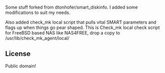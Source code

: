 Some stuff forked from dtonhofer/smart_diskinfo. I added some modifications to suit my needs.

Also added check_mk local script that pulls vital SMART parameters and flags up when things go pear shaped. 
This is Check_mk local check script for FreeBSD based NAS like NAS4FREE, drop a copy to /usr/lib/check_mk_agent/local/


License
-------

Public domain!
